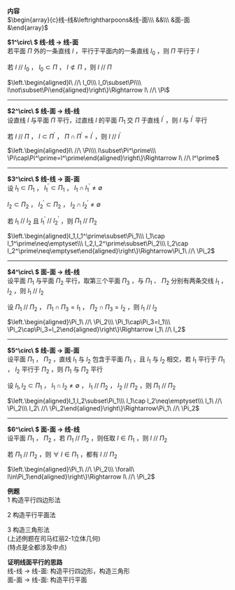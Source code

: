 **内容**  
$\begin{array}{c}线-线&\leftrightharpoons&线-面\\\ &&\\\ &面-面&\end{array}$  
  
**$1^\circ\ $ 线-线 $\to$ 线-面**  
若平面 $\Pi$ 外的一条直线 $l$ ，平行于平面内的一条直线 $l_0$ ，则 $\Pi$ 平行于 $l$  
  
若 $l\ //\ l_0$ ， $l_0\subset\Pi$ ， $l\not\subset\Pi$ ，则 $l\ //\ \Pi$  
  
$\left.\begin{aligned}l\ //\ l_0\\\ l_0\subset\Pi\\\ l\not\subset\Pi\end{aligned}\right\}\Rightarrow l\ //\ \Pi$  
  
---  
  
**$2^\circ\ $ 线-面 $\to$ 线-线**  
设直线 $l$ 与平面 $\Pi$ 平行，过直线 $l$ 的平面 $\Pi_1$ 交 $\Pi$ 于直线 $l^\prime$ ，则 $l$ 与 $l^\prime$ 平行  
  
若 $l\ //\ \Pi$ ， $l\subset\Pi^\prime$ ， $\Pi\cap\Pi^\prime=l^\prime$ ，则 $l\ //\ l^\prime$  
  
$\left.\begin{aligned}l\ //\ \Pi\\\ l\subset\Pi^\prime\\\ \Pi\cap\Pi^\prime=l^\prime\end{aligned}\right\}\Rightarrow l\ //\ l^\prime$  
  
---  
  
**$3^\circ\ $ 线-线 $\to$ 面-面**  
设 $l_1\subset\Pi_1$ ， $l_1^\prime\subset\Pi_1$ ， $l_1\cap l_1^\prime\neq\emptyset$  
  
$l_2\subset\Pi_2$ ， $l_2^\prime\subset\Pi_2$ ， $l_2\cap l_2^\prime\neq\emptyset$  
  
若 $l_1\ //\ l_2$ 且 $l_1^\prime\ //\ l_2^\prime$ ，则 $\Pi_1\ //\ \Pi_2$  
  
$\left.\begin{aligned}l_1,l_1^\prime\subset\Pi_1\\\ l_1\cap l_1^\prime\neq\emptyset\\\ l_2,l_2^\prime\subset\Pi_2\\\ l_2\cap l_2^\prime\neq\emptyset\end{aligned}\right\}\Rightarrow\Pi_1\ //\ \Pi_2$  
  
---  
  
**$4^\circ\ $ 面-面 $\to$ 线-线**  
设平面 $\Pi_1$ 与平面 $\Pi_2$ 平行，取第三个平面 $\Pi_3$ ，与 $\Pi_1$ 、 $\Pi_2$ 分别有两条交线 $l_1$ ， $l_2$ ，则 $l_1\ //\ l_2$  
  
设 $\Pi_1\ //\ \Pi_2$ ， $\Pi_1\cap\Pi_3=l_1$ ， $\Pi_2\cap\Pi_3=l_2$ ，则 $l_1\ //\ l_2$  
  
$\left.\begin{aligned}\Pi_1\ //\ \Pi_2\\\ \Pi_1\cap\Pi_3=l_1\\\ \Pi_2\cap\Pi_3=l_2\end{aligned}\right\}\Rightarrow l_1\ //\ l_2$  
  
---  
  
**$5^\circ\ $ 线-面 $\to$ 面-面**  
设平面 $\Pi_1$ ， $\Pi_2$ ，直线 $l_1$ 与 $l_2$ 包含于平面 $\Pi_1$ ，且 $l_1$ 与 $l_2$ 相交，若 $l_1$ 平行于 $\Pi_1$ ， $l_2$ 平行于 $\Pi_2$ ，则 $\Pi_1$ 与 $\Pi_2$ 平行  
  
设 $l_1,l_2\subset\Pi_1$ ， $l_1\cap l_2\neq\emptyset$ ， $l_1\ //\ \Pi_2$ ， $l_2\ //\ \Pi_2$ ，则 $\Pi_1\ //\ \Pi_2$  
  
$\left.\begin{aligned}l_1,l_2\subset\Pi_1\\\ l_1\cap l_2\neq\emptyset\\\ l_1\ //\ \Pi_2\\\ l_2\ //\ \Pi_2\end{aligned}\right\}\Rightarrow\Pi_1\ //\ \Pi_2$  
  
---  
  
**$6^\circ\ $ 面-面 $\to$ 线-线**  
设平面 $\Pi_1$ ， $\Pi_2$ ，若 $\Pi_1\ //\ \Pi_2$ ，则任取 $l\in\Pi_1$ ，则 $l\ //\ \Pi_2$  
  
若 $\Pi_1\ //\ \Pi_2$ ，则 $\forall\ l\in\Pi_1$ ，都有 $l\ //\ \Pi_2$  
  
$\left.\begin{aligned}\Pi_1\ //\ \Pi_2\\\ \forall\ l\in\Pi_1\end{aligned}\right\}\Rightarrow l\ //\ \Pi_2$  
  
  
**例题**  
1 构造平行四边形法  
  
2 构造平行平面法  
  
3 构造三角形法  
(上述例题在司马红丽2-1立体几何)  
(特点是全都涉及中点)  
  
**证明线面平行的思路**  
线-线 $\to$ 线-面: 构造平行四边形，构造三角形  
面-面 $\to$ 线-面: 构造平行平面  
